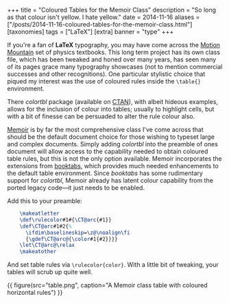 +++
title = "Coloured Tables for the Memoir Class"
description = "So long as that colour isn't yellow. I hate yellow."
date = 2014-11-16
aliases = ["/posts/2014-11-16-coloured-tables-for-the-memoir-class.html"]
[taxonomies]
tags = ["LaTeX"]
[extra]
banner = "type"
+++

If you're a fan of **LaTeX** typography, you may have come across the [Motion Mountain](http://www.motionmountain.net/) set of physics textbooks.
This long term project has its own class file, which has been tweaked and honed over many years, has seen many of its pages grace many typography showcases (not to mention commercial successes and other recognitions).
One particular stylistic choice that piqued my interest was the use of coloured rules inside the `\table{}` environment.

There _colortbl_ package (available on [CTAN](http://www.ctan.org/tex-archive/macros/latex/contrib/colortbl/)), with albeit hideous examples, allows for the inclusion of colour into tables; usually to highlight cells, but with a bit of finesse can be persuaded to alter the rule colour also.

<!-- more -->
[Memoir](http://www.ctan.org/tex-archive/macros/latex/contrib/memoir) is by far the most comprehensive class I've come across that should be the default document choice for those wishing to typeset large and complex documents.
Simply adding _colortbl_ into the preamble of ones document will allow access to the capability needed to obtain coloured table rules, but this is not the only option available.
Memoir incorporates the extensions from [booktabs](http://www.ctan.org/tex-archive/macros/latex/contrib/booktabs), which provides much needed enhancements to the default table environment.
Since _booktabs_ has some rudimentary support for _colortbl_, Memoir already has latent colour capability from the ported legacy code&mdash;it just needs to be enabled.

Add this to your preamble:
``` latex
    \makeatletter
    \def\rulecolor#1#{\CT@arc{#1}}
    \def\CT@arc#1#2{%
      \ifdim\baselineskip=\z@\noalign\fi
      {\gdef\CT@arc@{\color#1{#2}}}}
    \let\CT@arc@\relax
    \makeatother
```

And set table rules via `\rulecolor{color}`.
With a little bit of tweaking, your tables will scrub up quite well.

{{ figure(src="table.png", caption="A Memoir class table with coloured horizontal rules") }}
